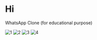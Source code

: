 # Hi
WhatsApp Clone (for educational purpose)



![1](https://user-images.githubusercontent.com/44873465/52663696-441d4400-2f18-11e9-86f1-410435e1eb1f.png)
![2](https://user-images.githubusercontent.com/44873465/52663703-47b0cb00-2f18-11e9-8037-5b93940fc82e.png)
![3](https://user-images.githubusercontent.com/44873465/52663708-4b445200-2f18-11e9-9dfc-6d5876fb8e3b.png)
![4](https://user-images.githubusercontent.com/44873465/52663716-4f706f80-2f18-11e9-8353-60215adc11b0.png)

